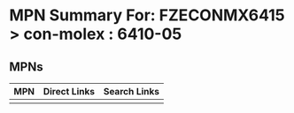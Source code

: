 



# MPN Summary For: FZECONMX6415 > con-molex : 6410-05

## MPNs
  

|MPN|Direct Links|Search Links|
| :--- | :--- | :--- |
||||
